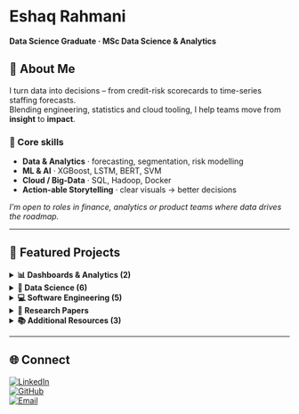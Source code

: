 # Eshaq Rahmani  
**Data Science Graduate · MSc Data Science & Analytics**

## 🚀 About Me
I turn data into decisions – from credit-risk scorecards to time-series staffing forecasts.  
Blending engineering, statistics and cloud tooling, I help teams move from **insight** to **impact**.

### 🔧 Core skills
- **Data & Analytics** · forecasting, segmentation, risk modelling  
- **ML & AI** · XGBoost, LSTM, BERT, SVM  
- **Cloud / Big-Data** · SQL, Hadoop, Docker  
- **Action-able Storytelling** · clear visuals → better decisions  

_I’m open to roles in finance, analytics or product teams where data drives the roadmap._

---

## 📌 Featured Projects

<details>
<summary><strong>📊 Dashboards & Analytics (2)</strong></summary>

| Project | Stack | Value |
|--------|-------|--------|
| **[LabInventoryBridge](https://github.com/eshaq95/lab-bridge-inventory-flow)** | React · Supabase (PostgreSQL) · Tableau · TypeScript · Tailwind · shadcn/ui | End-to-end digital warehouse dashboard for laboratory inventory tracking, including barcode-based transactions, low-stock alerts, and Tableau analytics |
| **[Commercial Analytics Dashboard](https://github.com/eshaq95/commercial-analytics-dashboard)** | Tableau · Supabase (PostgreSQL) · Python · React (WIP embed) | KPI & marketing performance dashboards for a subscription wellness brand. Features ROI, MRR, churn & campaign insights with synthetic data in a star schema |


</details>


<details>
<summary><strong>🧠 Data Science (6)</strong></summary>

| Project | What it proves | Business value |
| ------- | -------------- | -------------- |
| **[Tesla Stock Analysis & Prediction](https://github.com/eshaq95/Tesla-Stock-Prediction-Analysis)** | LSTM vs 24 k trading rules | Better returns in volatile markets |
| **[Credit-Risk Scorecards](https://github.com/eshaq95/Credit-Risk-Scoring-Project)** | Logistic scorecard build | ↓ defaults, smarter APR tiers |
| **[Ambulance Call Forecasts](https://github.com/eshaq95/Time-Series-Forecasting-Ambulance-Service-Calls)** | TBATS / ARIMA mix | Optimal shift sizing |
| **[20-Newsgroups NLP](https://github.com/eshaq95/Text-Categorization-NLP-Newsgrouping)** | BERT vs Naïve Bayes & LSTM | +1 pp macro-F1 vs NB ( +6 pp vs LSTM) |
| **[Car-Insurance Cross-Sell](https://github.com/eshaq95/Car-Insurance-Prediction-ML)** | XGBoost targeting | ROC-AUC 0.775 |
| **[RunescapeCV Game Bot](https://github.com/eshaq95/RunescapeCV-MiningAI)** | OpenCV object detection | Real-time automation demo |

</details>

<details>
<summary><strong>💻 Software Engineering (5)</strong></summary>

| Project | Stack | Highlight |
| ------- | ----- | --------- |
| **[norsk-skjema-info](https://github.com/eshaq95/norsk-skjema-info)** | Vite · TypeScript · React · shadcn-ui · Tailwind · Supabase · serverless (Vercel) | Live Norwegian form-metadata search app with end-to-end CI/CD |
| **[Online Bookstore](https://github.com/eshaq95/Online-Book-Store)** | Java · SQL · JSP | Full e-commerce flow |
| **[Garbage-Sorting Web Game](https://github.com/eshaq95/GarbageSorting-WebGame)** | JS/HTML5 | Ed-tech gamification |
| **[Online Movie Store (Coming Soon)](https://github.com/eshaq95/Movie-store-restful-api)** | RESTful API · SQL | Dynamic content loading |
| **[C++ Particle Fire Simulation](https://github.com/eshaq95/Particle_explosion_Project)** | C++ · SDL2 | Real-time graphics |

</details>

<details>
<summary><strong>📄 Research Papers</strong></summary>

- **[Research Papers](https://github.com/eshaq95/research-papers)** – academic and independent work on AI, risk, and analytics.
  
</details>


<details>
<summary><strong>📚 Additional Resources (3)</strong></summary>

- **[MATLAB Projects](https://github.com/eshaq95/MATLAB-projects)** – turbine blade optimisation, PDE solvers, more.  
- **[MOOC Certificates](https://github.com/eshaq95/MOOC-certificates)** – curated list of AI / DS courses.  
- **[AI Wealth Builder](https://github.com/eshaq95/ai-wealth-builder)** – fully AI-generated dashboard (Next.js + FastAPI).

</details>

---

## 🌐 Connect
[![LinkedIn](https://img.shields.io/badge/LinkedIn-blue?logo=linkedin&logoColor=white)](https://www.linkedin.com/in/eshaq-rahmani-495043197/)  
[![GitHub](https://img.shields.io/badge/GitHub-eshaq95-181717?logo=github&logoColor=white)](https://github.com/eshaq95)  
[![Email](https://img.shields.io/badge/Email-eshaq--rahmani@hotmail.com-red?logo=gmail&logoColor=white)](mailto:eshaq-rahmani@hotmail.com)

<!-- Optional: GitHub stats card (safe SVG) -->
<!-- ![Eshaq's GitHub stats](https://github-readme-stats.vercel.app/api?username=eshaq95&show_icons=true&hide_title=true) -->
